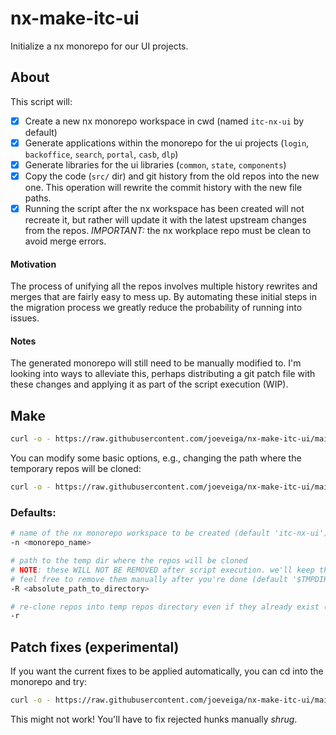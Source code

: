 # nx-make-itc-ui

Initialize a nx monorepo for our UI projects.

## About

This script will:

- [x] Create a new nx monorepo workspace in cwd (named `itc-nx-ui` by default)
- [x] Generate applications within the monorepo for the ui projects (`login`, `backoffice`, `search`, `portal`, `casb`, `dlp`)
- [x] Generate libraries for the ui libraries (`common`, `state`, `components`)
- [x] Copy the code (`src/` dir) and git history from the old repos into the new one. This operation will rewrite the commit history with the new file paths.
- [x] Running the script after the nx workspace has been created will not recreate it, but rather will update it with the latest upstream changes from
      the repos. _IMPORTANT:_ the nx workplace repo must be clean to avoid merge errors.

#### Motivation

The process of unifying all the repos involves multiple history rewrites and merges that are fairly easy to mess up. By automating these initial steps
in the migration process we greatly reduce the probability of running into issues.

#### Notes

The generated monorepo will still need to be manually modified to.
I'm looking into ways to alleviate this, perhaps distributing a git patch file with these changes and applying it
as part of the script execution (WIP).

## Make

```bash
curl -o - https://raw.githubusercontent.com/joeveiga/nx-make-itc-ui/main/make.sh | bash
```

You can modify some basic options, e.g., changing the path where the temporary repos will be cloned:

```bash
curl -o - https://raw.githubusercontent.com/joeveiga/nx-make-itc-ui/main/make.sh | bash -- -s -R $(pwd)/__tmp-repos
```


### Defaults:

```bash
# name of the nx monorepo workspace to be created (default 'itc-nx-ui')
-n <monorepo_name>

# path to the temp dir where the repos will be cloned
# NOTE: these WILL NOT BE REMOVED after script execution. we'll keep them around to be used as reference for the manual changes
# feel free to remove them manually after you're done (default '$TMPDIR/__nx-make-itc-ui__tmp-repos')
-R <absolute_path_to_directory>

# re-clone repos into temp repos directory even if they already exist (default not set)
-r
```

## Patch fixes (experimental)

If you want the current fixes to be applied automatically, you can cd into the monorepo and try:

```bash
curl -o - https://raw.githubusercontent.com/joeveiga/nx-make-itc-ui/main/fixes_patch.diff | git apply --reject --whitespace=fix
```

This might not work! You'll have to fix rejected hunks manually *shrug*.

